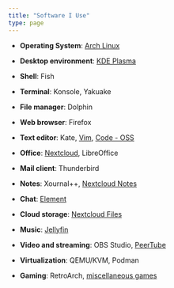 ```yaml
---
title: "Software I Use"
type: page
---
```



- **Operating System**: [Arch Linux](/posts/i-btw-use-arch)

- **Desktop environment**: [KDE Plasma](https://www.dedoimedo.com/computers/plasma-desktop-awesome.html)

- **Shell**: Fish

- **Terminal**: Konsole, Yakuake

- **File manager**: Dolphin

- **Web browser**: Firefox

- **Text editor**: Kate, [Vim](https://git.exozy.me/Ta180m/dotfiles/src/branch/main/.vimrc), [Code - OSS](https://stackoverflow.com/questions/53867739/differences-between-code-oss-and-visual-studio-code)

- **Office**: [Nextcloud](https://cloud.exozy.me), LibreOffice

- **Mail client**: Thunderbird

- **Notes**: Xournal++, [Nextcloud Notes](https://cloud.exozy.me/apps/notes/)

- **Chat**: [Element](https://cloud.exozy.me/apps/riotchat/)

- **Cloud storage**: [Nextcloud Files](https://cloud.exozy.me/apps/files/)

- **Music**: [Jellyfin](https://media.exozy.me/)

- **Video and streaming**: OBS Studio, [PeerTube](https://tube.exozy.me/)

- **Virtualization**: QEMU/KVM, Podman

- **Gaming**: RetroArch, [miscellaneous games](../games)
